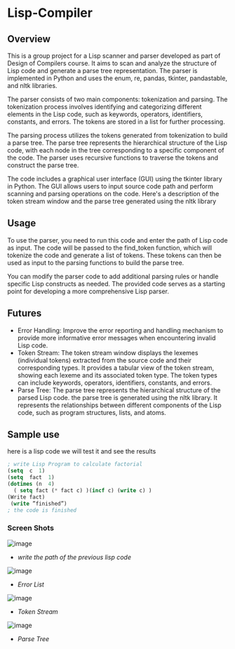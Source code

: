 # Lisp-Compiler
## Overview
This is a group project for a Lisp scanner and parser developed as part of Design of Compilers course. It aims to scan and analyze the structure of Lisp code and generate a parse tree representation. The parser is implemented in Python and uses the enum, re, pandas, tkinter, pandastable, and nltk libraries.

The parser consists of two main components: tokenization and parsing. The tokenization process involves identifying and categorizing different elements in the Lisp code, such as keywords, operators, identifiers, constants, and errors. The tokens are stored in a list for further processing.

The parsing process utilizes the tokens generated from tokenization to build a parse tree. The parse tree represents the hierarchical structure of the Lisp code, with each node in the tree corresponding to a specific component of the code. The parser uses recursive functions to traverse the tokens and construct the parse tree.

The code includes a graphical user interface (GUI) using the tkinter library in Python. The GUI allows users to input source code path and perform scanning and parsing operations on the code. Here's a description of the token stream window and the parse tree generated using the nltk library

## Usage
To use the parser, you need to run this code and enter the path of Lisp code as input. The code will be passed to the find_token function, which will tokenize the code and generate a list of tokens. These tokens can then be used as input to the parsing functions to build the parse tree.

You can modify the parser code to add additional parsing rules or handle specific Lisp constructs as needed. The provided code serves as a starting point for developing a more comprehensive Lisp parser.

## Futures
- Error Handling: Improve the error reporting and handling mechanism to provide more informative error messages when encountering invalid Lisp code.
- Token Stream: The token stream window displays the lexemes (individual tokens) extracted from the source code and their corresponding types. It provides a tabular view of the token stream, showing each lexeme and its associated token type. The token types can include keywords, operators, identifiers, constants, and errors.
- Parse Tree: The parse tree represents the hierarchical structure of the parsed Lisp code. the parse tree is generated using the nltk library. It represents the relationships between different components of the Lisp code, such as program structures, lists, and atoms.

## Sample use
here is a lisp code we will test it and see the results
``` lisp
; write Lisp Program to calculate factorial
(setq  c  1)
(setq  fact  1)
(dotimes (n  4)
  ( setq fact (* fact c) )(incf c) (write c) )
(Write fact)
 (write ”finished”)
; the code is finished
```
### Screen Shots
![image](https://github.com/Kerolos-Noshy/Lisp-Compiler/assets/101178275/ce3d3f1c-eb0d-4fd9-930b-2adf43189cbe)
- *write the path of the previous lisp code*

![image](https://github.com/Kerolos-Noshy/Lisp-Compiler/assets/101178275/06235530-4a25-413f-8361-0ad0da5c8a2b)
- *Error List*

![image](https://github.com/Kerolos-Noshy/Lisp-Compiler/assets/101178275/e4624248-2d07-4824-bcb3-88aecc5ee451)
- *Token Stream*

![image](https://github.com/Kerolos-Noshy/Lisp-Compiler/assets/101178275/98517515-6bc0-4eb2-9b82-86077f1e1464)
- *Parse Tree*




